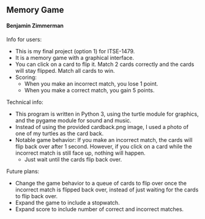 ## Memory Game
#### Benjamin Zimmerman

Info for users:
- This is my final project (option 1) for ITSE-1479.
- It is a memory game with a graphical interface.
- You can click on a card to flip it. Match 2 cards correctly and the cards will stay flipped. Match all cards to win.
- Scoring:
  - When you make an incorrect match, you lose 1 point.
  - When you make a correct match, you gain 5 points.

Technical info:
- This program is written in Python 3, using the turtle module for graphics, and the pygame module for sound and music.
- Instead of using the provided cardback.png image, I used a photo of one of my turtles as the card back.
- Notable game behavior: If you make an incorrect match, the cards will flip back over after 1 second. However, if you click on a card while the incorrect match is still face up, nothing will happen.
    - Just wait until the cards flip back over.

Future plans:
- Change the game behavior to a queue of cards to flip over once the incorrect match is flipped back over, instead of just waiting for the cards to flip back over.
- Expand the game to include a stopwatch.
- Expand score to include number of correct and incorrect matches.